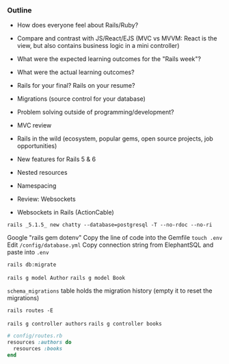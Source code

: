 ### Outline
* How does everyone feel about Rails/Ruby?
* Compare and contrast with JS/React/EJS (MVC vs MVVM: React is the view, but also contains business logic in a mini controller)
* What were the expected learning outcomes for the "Rails week"?
* What were the actual learning outcomes?
* Rails for your final? Rails on your resume?
* Migrations (source control for your database)
* Problem solving outside of programming/development?

* MVC review

* Rails in the wild (ecosystem, popular gems, open source projects, job opportunities)
* New features for Rails 5 & 6
* Nested resources
* Namespacing
* Review: Websockets
* Websockets in Rails (ActionCable)

`rails _5.1.5_ new chatty --database=postgresql -T --no-rdoc --no-ri`

Google "rails gem dotenv"
Copy the line of code into the Gemfile
`touch .env`
Edit `/config/database.yml`
Copy connection string from ElephantSQL and paste into `.env`

`rails db:migrate`

`rails g model Author`
`rails g model Book`

`schema_migrations` table holds the migration history (empty it to reset the migrations)

`rails routes -E`

`rails g controller authors`
`rails g controller books`

```ruby
# config/routes.rb
resources :authors do
  resources :books
end
```

